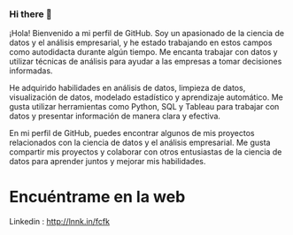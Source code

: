 ### Hi there 👋

¡Hola! Bienvenido a mi perfil de GitHub. Soy un apasionado de la ciencia de datos y el análisis empresarial, y he estado trabajando en estos campos como autodidacta durante algún tiempo. Me encanta trabajar con datos y utilizar técnicas de análisis para ayudar a las empresas a tomar decisiones informadas.

He adquirido habilidades en análisis de datos, limpieza de datos, visualización de datos, modelado estadístico y aprendizaje automático. Me gusta utilizar herramientas como Python, SQL y Tableau para trabajar con datos y presentar información de manera clara y efectiva.

En mi perfil de GitHub, puedes encontrar algunos de mis proyectos relacionados con la ciencia de datos y el análisis empresarial. Me gusta compartir mis proyectos y colaborar con otros entusiastas de la ciencia de datos para aprender juntos y mejorar mis habilidades.

# **Encuéntrame en la web**
Linkedin : http://lnnk.in/fcfk
 

